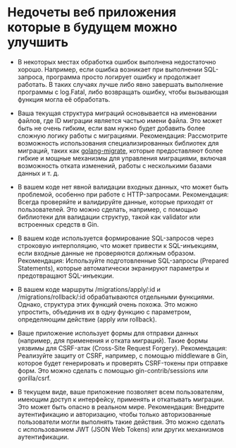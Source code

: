 
# Недочеты веб приложения которые в будущем можно улучшить

* В некоторых местах обработка ошибок выполнена недостаточно хорошо. Например, если ошибка возникает при выполнении SQL-запроса, программа просто логирует ошибку и продолжает работать. В таких случаях лучше либо явно завершать выполнение программы с log.Fatal, либо возвращать ошибку, чтобы вызывающая функция могла её обработать.

* Ваша текущая структура миграций основывается на именовании файлов, где ID миграции является частью имени файла. Это может быть не очень гибким, если вам нужно будет добавить более сложную логику работы с миграциями. Рекомендация: Рассмотрите возможность использования специализированных библиотек для миграций, таких как [golang-migrate](https://github.com/golang-migrate/migrate), которые предоставляют более гибкие и мощные механизмы для управления миграциями, включая возможность отката изменений, работы с несколькими базами данных и т. д.

* В вашем коде нет явной валидации входных данных, что может быть проблемой, особенно при работе с HTTP-запросами. Рекомендация: Всегда проверяйте и валидируйте данные, которые приходят от пользователей. Это можно сделать, например, с помощью библиотеки для валидации структур, такой как validator или встроенных средств в Gin.

* В вашем коде используется формирование SQL-запросов через строковую интерполяцию, что может привести к SQL-инъекциям, если входные данные не проверяются должным образом. Рекомендация: Используйте подготовленные SQL-запросы (Prepared Statements), которые автоматически экранируют параметры и предотвращают SQL-инъекции.

* В вашем коде маршруты /migrations/apply/:id и /migrations/rollback/:id обрабатываются отдельными функциями. Однако, структура этих функций очень похожа. Это можно упростить, объединив их в одну функцию с параметром, определяющим действие (apply или rollback).

* Ваше приложение использует формы для отправки данных (например, для применения и отката миграций). Такие формы уязвимы для CSRF-атак (Cross-Site Request Forgery). Рекомендация: Реализуйте защиту от CSRF, например, с помощью middleware в Gin, которое будет генерировать и проверять CSRF-токены при отправке форм. Это можно сделать с помощью gin-contrib/sessions или gorilla/csrf.

* В текущем виде, ваше приложение позволяет всем пользователям, имеющим доступ к интерфейсу, применять и откатывать миграции. Это может быть опасно в реальном мире. Рекомендация: Внедрите аутентификацию и авторизацию, чтобы только авторизованные пользователи могли выполнять такие действия. Это можно сделать с использованием JWT (JSON Web Tokens) или других механизмов аутентификации.
